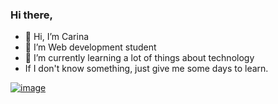 ### Hi there,

- 👋 Hi, I’m Carina
- 👀 I’m Web development student
- 🌱 I’m currently learning a lot of things about technology
-  If I don't know something, just give me some days to learn.

[![image](https://user-images.githubusercontent.com/54156533/121066392-343c6480-c7a0-11eb-9b18-049ad88a8a22.png)](https://br.linkedin.com/in/carina-cunha-silva-325ba2154)
